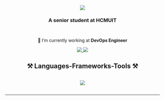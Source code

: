 <h1 align="center">
    <img src="https://readme-typing-svg.herokuapp.com/?font=Righteous&size=35&center=true&vCenter=true&width=500&height=70&duration=4000&lines=Hi+There!+👋;+I'm+Linh+Tran-Nhut!;" />
</h1>
  
<h3 align="center">A senior student at HCMUIT</h3>

<br/>

<div align="center">
  
 🌱 I’m currently working at **DevOps Engineer**

 </div>
 
<div align="center"> 
  <a href="mailto:nhutlinh.work@gmail.com">
    <img src="https://img.shields.io/badge/Gmail-333333?style=for-the-badge&logo=gmail&logoColor=red" />
  </a>
  <a href="www.linkedin.com/in/tran-nhut-linh-04635b213" target="_blank">
    <img src="https://img.shields.io/badge/LinkedIn-0077B5?style=for-the-badge&logo=linkedin&logoColor=white" target="_blank" />
  </a>
</div>

<h2 align="center">⚒️ Languages-Frameworks-Tools ⚒️</h2>
<br/>
<div align="center">
    <img src="https://skillicons.dev/icons?i=docker,kubernetes,aws,linux,ubuntu,arch,github,gitlab,git,jenkins,prometheus,grafana,terraform,ansible,nginx,mongodb,postgres,redis,cloudflare,bash,vscode,c,cpp,java,androidstudio" />
</div>

<br/>
<hr/>
